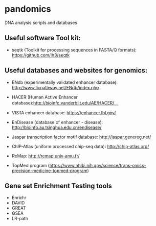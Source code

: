 # pandomics
DNA analysis scripts and databases

## Useful software Tool kit:
* seqtk (Toolkit for processing sequences in FASTA/Q formats): https://github.com/lh3/seqtk

## Useful databases and websites for genomics:

* ENdb (experimentally validated enhancer database): http://www.licpathway.net/ENdb/index.php
* HACER (Human Active Enhancer database):http://bioinfo.vanderbilt.edu/AE/HACER/　
* VISTA enhancer database: https://enhancer.lbl.gov/
* EnDisease (database of enhancer - disease): http://bioinfo.au.tsinghua.edu.cn/endisease/

* Jaspar transcription factor motif database: http://jaspar.genereg.net/
* ChIP-Atlas (uniform processed chip-seq data): http://chip-atlas.org/
* ReMap: http://remap.univ-amu.fr/

* TopMed program (https://www.nhlbi.nih.gov/science/trans-omics-precision-medicine-topmed-program)

## Gene set Enrichment Testing tools

* Enrichr
* DAVID
* GREAT
* GSEA 
* LR-path

